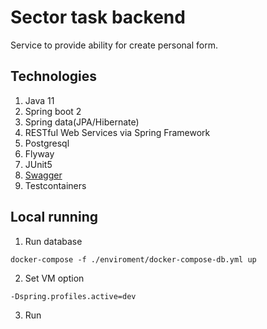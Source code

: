 # Sector task backend

Service to provide ability for create personal form.

## Technologies

1. Java 11
2. Spring boot 2
3. Spring data(JPA/Hibernate)
4. RESTful Web Services via Spring Framework
5. Postgresql
6. Flyway
7. JUnit5
8.  [Swagger](http://localhost:8080/swagger-ui/index.html?configUrl=/v3/api-docs/swagger-config)
9. Testcontainers

## Local running
1. Run database
```
docker-compose -f ./enviroment/docker-compose-db.yml up
```
2. Set VM option
```
-Dspring.profiles.active=dev
```
3. Run